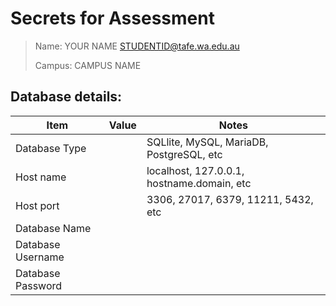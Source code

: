 # Secrets for Assessment

> Name: YOUR NAME <STUDENTID@tafe.wa.edu.au>
> 
> Campus: CAMPUS NAME

## Database details:

| Item              | Value     | Notes                                      |
|-------------------|-----------|--------------------------------------------|
| Database Type     |           | SQLlite, MySQL, MariaDB, PostgreSQL, etc   |
| Host name         |           | localhost, 127.0.0.1, hostname.domain, etc |
| Host port         |           | 3306, 27017, 6379, 11211, 5432, etc        |
| Database Name     |           |                                            |
| Database Username |           |                                            |
| Database Password |           |                                            |
